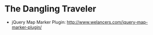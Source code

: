 The Dangling Traveler
==============
- jQuery Map Marker Plugin: http://www.welancers.com/jquery-map-marker-plugin/
